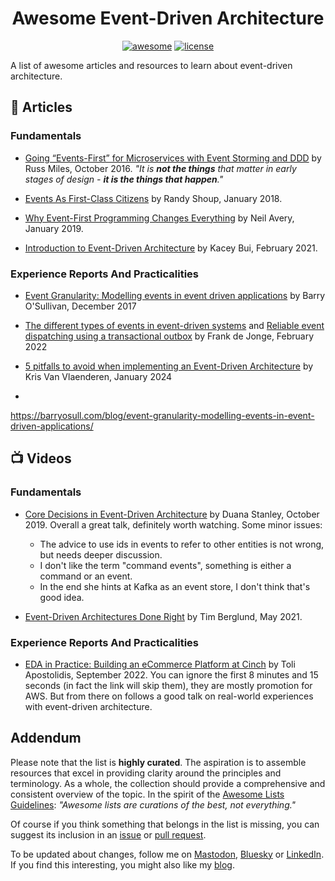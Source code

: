   <h1 align="center">Awesome Event-Driven Architecture</h1>
<p align="center">
    <a href="https://github.com/sindresorhus/awesome" ><img alt="awesome" src="https://awesome.re/badge-flat2.svg?style=flat-square" /></a>
    <a href="https://github.com/mehdihadeli/awesome-software-architecture/blob/main/LICENSE" ><img alt="license" src="https://img.shields.io/badge/License-CC0_1.0-E91E63.svg?style=flat-square" /></a>
</p>

A list of awesome articles and resources to learn about event-driven architecture. 




## 📕 Articles

### Fundamentals

- [Going “Events-First” for Microservices with Event Storming and DDD](https://medium.com/russmiles/going-events-first-for-microservices-with-event-storming-and-ddd-8614437486f0) by Russ Miles, October 2016. _"It is **not the things** that matter in early stages of design - **it is the things that happen**."_

- [Events As First-Class Citizens](https://hackernoon.com/events-as-first-class-citizens-8633e8479493?gi=5ecff3301dfa) by Randy Shoup, January 2018.

- [Why Event-First Programming Changes Everything](https://www.confluent.io/blog/journey-to-event-driven-part-1-why-event-first-thinking-changes-everything/) by Neil Avery, January 2019.

- [Introduction to Event-Driven Architecture](https://medium.com/microservicegeeks/introduction-to-event-driven-architecture-e94ef442d824) by Kacey Bui, February 2021.


### Experience Reports And Practicalities

- [Event Granularity: Modelling events in event driven applications](https://barryosull.com/blog/event-granularity-modelling-events-in-event-driven-applications/) by Barry O'Sullivan, December 2017
  
- [The different types of events in event-driven systems](https://blog.frankdejonge.nl/the-different-types-of-events-in-event-driven-systems/) and [Reliable event dispatching using a transactional outbox](https://blog.frankdejonge.nl/reliable-event-dispatching-using-a-transactional-outbox/) by Frank de Jonge, February 2022

- [5 pitfalls to avoid when implementing an Event-Driven Architecture](https://medium.com/@kris_22373/5-pitfalls-to-avoid-when-implementing-an-event-driven-architecture-7fb04d7fa7ca) by Kris Van Vlaenderen, January 2024

- 

https://barryosull.com/blog/event-granularity-modelling-events-in-event-driven-applications/

## 📺 Videos

### Fundamentals

- [Core Decisions in Event-Driven Architecture](https://youtu.be/SKXS2h3MdPM?si=LeamTGy93vAy2QYc) by Duana Stanley, October 2019. Overall a great talk, definitely worth watching. Some minor issues:
    - The advice to use ids in events to refer to other entities is not wrong, but needs deeper discussion. 
    - I don't like the term "command events", something is either a command or an event.
    - In the end she hints at Kafka as an event store, I don't think that's good idea. 

- [Event-Driven Architectures Done Right](https://youtu.be/A_mstzRGfIE?si=An0YI1034-PazFc5) by Tim Berglund, May 2021.



### Experience Reports And Practicalities


- [EDA in Practice: Building an eCommerce Platform at Cinch](https://www.youtube.com/watch?v=wM-dTroS0FA&t=493s) by Toli Apostolidis, September 2022. You can ignore the first 8 minutes and 15 seconds (in fact the link will skip them), they are mostly promotion for AWS. But from there on follows a good talk on real-world experiences with event-driven architecture.




## Addendum

Please note that the list is **highly curated**. The aspiration is to assemble resources that excel in providing clarity around the principles and terminology. As a whole, the collection should provide a comprehensive and consistent overview of the topic. In the spirit of the [Awesome Lists Guidelines](https://github.com/sindresorhus/awesome/blob/main/pull_request_template.md): _"Awesome lists are curations of the best, not everything."_


Of course if you think something that belongs in the list is missing, you can suggest its inclusion in an [issue](https://github.com/reactivesystems-eu/awesome-event-driven-architecture/issues) or [pull request](https://docs.github.com/en/pull-requests/collaborating-with-pull-requests/proposing-changes-to-your-work-with-pull-requests/creating-a-pull-request).


To be updated about changes, follow me on [Mastodon](https://mastodon.social/@lutzhuehnken), [Bluesky](https://bsky.app/profile/lutzh.bsky.social) or [LinkedIn](https://de.linkedin.com/in/lutzh). If you find this interesting, you might also like my [blog](https://www.reactivesystems.eu/).

